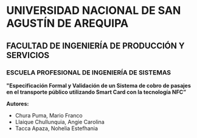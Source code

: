 # UNIVERSIDAD NACIONAL DE SAN AGUSTÍN DE AREQUIPA
## FACULTAD DE INGENIERÍA DE PRODUCCIÓN Y SERVICIOS
### ESCUELA PROFESIONAL DE INGENIERÍA DE SISTEMAS

**"Especificación Formal y Validación de un Sistema de cobro de pasajes en el transporte público utilizando Smart Card con la tecnología NFC”**

**Autores:**
- Chura Puma, Mario Franco 
- Llaique Chullunquia, Angie Carolina
- Tacca Apaza, Nohelia Estefhania
